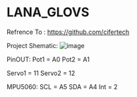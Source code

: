 # LANA_GLOVS
Refrence To : https://github.com/cifertech




Project Shematic: 
![image](https://user-images.githubusercontent.com/72344723/219376735-0fac9375-37c0-443b-8b8a-1a65670df4c0.png)






PinOUT: 
Pot1 = A0
Pot2 = A1
  
  
Servo1  = 11
Servo2 = 12
  
MPU5060:
SCL = A5
SDA = A4
Int = 2

